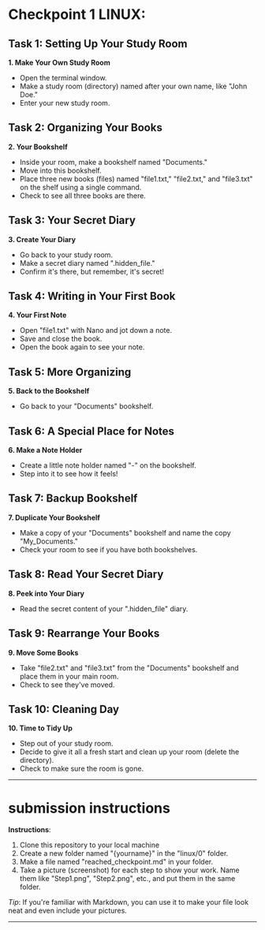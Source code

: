 # Checkpoint 1 LINUX: 

## Task 1: Setting Up Your Study Room

**1. Make Your Own Study Room**
- Open the terminal window.
- Make a study room (directory) named after your own name, like "John Doe."
- Enter your new study room.

## Task 2: Organizing Your Books

**2. Your Bookshelf**
- Inside your room, make a bookshelf named "Documents."
- Move into this bookshelf.
- Place three new books (files) named "file1.txt," "file2.txt," and "file3.txt" on the shelf using a single command.
- Check to see all three books are there.

## Task 3: Your Secret Diary

**3. Create Your Diary**
- Go back to your study room.
- Make a secret diary named ".hidden_file."
- Confirm it's there, but remember, it's secret!

## Task 4: Writing in Your First Book

**4. Your First Note**
- Open "file1.txt" with Nano and jot down a note.
- Save and close the book.
- Open the book again to see your note.

## Task 5: More Organizing

**5. Back to the Bookshelf**
- Go back to your "Documents" bookshelf.

## Task 6: A Special Place for Notes

**6. Make a Note Holder**
- Create a little note holder named "-" on the bookshelf.
- Step into it to see how it feels!

## Task 7: Backup Bookshelf

**7. Duplicate Your Bookshelf**
- Make a copy of your "Documents" bookshelf and name the copy "My_Documents."
- Check your room to see if you have both bookshelves.

## Task 8: Read Your Secret Diary

**8. Peek into Your Diary**
- Read the secret content of your ".hidden_file" diary.

## Task 9: Rearrange Your Books

**9. Move Some Books**
- Take "file2.txt" and "file3.txt" from the "Documents" bookshelf and place them in your main room.
- Check to see they've moved.

## Task 10: Cleaning Day

**10. Time to Tidy Up**
- Step out of your study room.
- Decide to give it all a fresh start and clean up your room (delete the directory).
- Check to make sure the room is gone.

---

# submission instructions

**Instructions**: 
1. Clone this repository to your local machine
2. Create a new folder named "{yourname}" in the "linux/0" folder.
3. Make a file named "reached_checkpoint.md" in your folder.
4. Take a picture (screenshot) for each step to show your work. Name them like "Step1.png", "Step2.png", etc., and put them in the same folder.

*Tip*: If you're familiar with Markdown, you can use it to make your file look neat and even include your pictures.

---